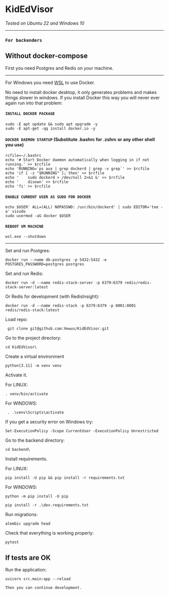 # KidEdVisor


*Tested on Ubuntu 22 and Windows 10*
***


### `For backenders`
## Without docker-compose
First you need Postgres and Redis on your machine.

---
For Windows you need [WSL](https://learn.microsoft.com/en-us/windows/wsl/install) to use Docker.


No need to install docker desktop, it only generates problems and makes things slower in windows. If you install Docker this way you will never ever again run into that problem:

#### `INSTALL DOCKER PACKAGE`
```
sudo -E apt update && sudo apt upgrade -y
sudo -E apt-get -qq install docker.io -y
```
#### `DOCKER DAEMON STARTUP` (Substitute .bashrc for .zshrc or any other shell you use)
```
rcfile=~/.bashrc
echo '# Start Docker daemon automatically when logging in if not running.' >> $rcfile
echo 'RUNNING=`ps aux | grep dockerd | grep -v grep`' >> $rcfile
echo 'if [ -z "$RUNNING" ]; then' >> $rcfile
echo '    sudo dockerd > /dev/null 2>&1 &' >> $rcfile
echo '    disown' >> $rcfile
echo 'fi' >> $rcfile
```
#### `ENABLE CURRENT USER AS SUDO FOR DOCKER`
```
echo $USER' ALL=(ALL) NOPASSWD: /usr/bin/dockerd' | sudo EDITOR='tee -a' visudo
sudo usermod -aG docker $USER
```
#### `REBOOT VM MACHINE`
```
wsl.exe --shutdown
```
---
Set and run Postgres:
```
docker run --name db-postgres -p 5432:5432 -e POSTGRES_PASSWORD=postgres postgres
 ```
Set and run Redis:
```
docker run -d --name redis-stack-server -p 6379:6379 redis/redis-stack-server:latest
```
Or Redis for development (with RedisInsight):
```
docker run -d --name redis-stack -p 6379:6379 -p 8001:8001 redis/redis-stack:latest
```
Load repo:
```
 git clone git@github.com:Xewus/KidEdVisor.git
```
Go to the project directory:
```
cd KidEdVisor\
```
Create a virtual environment
```
python[3.11] -m venv venv
```
Activate it.

For LINUX:
```
. venv/bin/activate
```
For WINDOWS:
```
 . .\venv\Scripts\activate
```
If you get a security error on Windows try:
```
Set-ExecutionPolicy -Scope CurrentUser -ExecutionPolicy Unrestricted
```

Go to the backend directory:
```
cd backend\
```
Install requirements.

For LINUX:
```
pip install -U pip && pip install -r requirements.txt
```
For WINDOWS:
```
python -m pip install -U pip
```
```
pip install -r .\dev.requirements.txt
```
Run migrations:
```
alembic upgrade head
```
Check that everything is working properly:
```
pytest
```
If tests are OK
---
Run the application:
```
uvicorn src.main:app --reload
```
`Then you can continue development.`

